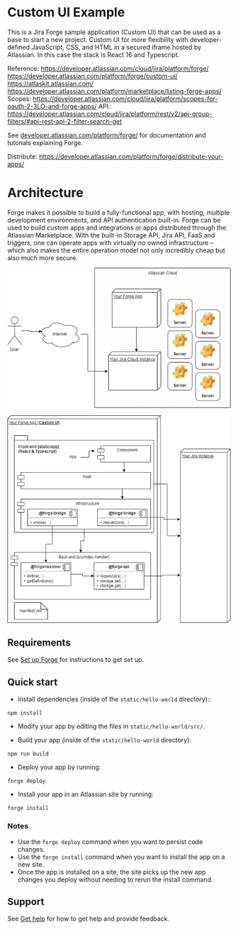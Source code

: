 # Custom UI Example


This is a Jira Forge sample application (Custom UI) that can be used as a base to start a new project.
Custom UI for more flexibility with developer-defined JavaScript, CSS, and HTML in a secured iframe hosted by Atlassian. In this case the stack is React 16 and Typescript.

Reference: 
https://developer.atlassian.com/cloud/jira/platform/forge/
https://developer.atlassian.com/platform/forge/custom-ui/
https://atlaskit.atlassian.com/
https://developer.atlassian.com/platform/marketplace/listing-forge-apps/
Scopes: https://developer.atlassian.com/cloud/jira/platform/scopes-for-oauth-2-3LO-and-forge-apps/
API: https://developer.atlassian.com/cloud/jira/platform/rest/v2/api-group-filters/#api-rest-api-2-filter-search-get

See [developer.atlassian.com/platform/forge/](https://developer.atlassian.com/platform/forge) for documentation and tutorials explaining Forge.

Distribute: https://developer.atlassian.com/platform/forge/distribute-your-apps/

# Architecture

Forge makes it possible to build a fully-functional app, with hosting, multiple development environments, and API authentication built-in. Forge can be used to build custom apps and integrations or apps distributed through the Atlassian Marketplace. With the built-in Storage API, Jira API, FaaS and triggers, one can operate apps with virtually no owned infrastructure – which also makes the entire operation model not only incredibly cheap but also much more secure.

![Forge-App-General-Architectura.png](doc/img/Forge-App-General-Architectura.png)


![Forge-App-CustomUI-Architecture.png](doc/img/Forge-App-CustomUI-Architecture.png)


## Requirements

See [Set up Forge](https://developer.atlassian.com/platform/forge/set-up-forge/) for instructions to get set up.

## Quick start
- Install dependencies (inside of the `static/hello-world` directory)::
```
npm install
```

- Modify your app by editing the files in `static/hello-world/src/`.

- Build your app (inside of the `static/hello-world` directory):
```
npm run build
```

- Deploy your app by running:
```
forge deploy
```

- Install your app in an Atlassian site by running:
```
forge install
```

### Notes
- Use the `forge deploy` command when you want to persist code changes.
- Use the `forge install` command when you want to install the app on a new site.
- Once the app is installed on a site, the site picks up the new app changes you deploy without needing to rerun the install command.

## Support

See [Get help](https://developer.atlassian.com/platform/forge/get-help/) for how to get help and provide feedback.